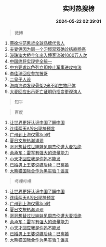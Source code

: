 <div align="center"><h2>实时热搜榜</h2><h4>2024-05-22 02:39:01</h4></div>

> 微博  

1. [蔡徐坤范思哲全球品牌代言人](https://s.weibo.com/weibo?q=%23%E8%94%A1%E5%BE%90%E5%9D%A4%E8%8C%83%E6%80%9D%E5%93%B2%E5%85%A8%E7%90%83%E5%93%81%E7%89%8C%E4%BB%A3%E8%A8%80%E4%BA%BA%23&t=31&band_rank=1&Refer=top)<br />
2. [夫妻俩因为同一个习惯双双确诊结直肠癌](https://s.weibo.com/weibo?q=%23%E5%A4%AB%E5%A6%BB%E4%BF%A9%E5%9B%A0%E4%B8%BA%E5%90%8C%E4%B8%80%E4%B8%AA%E4%B9%A0%E6%83%AF%E5%8F%8C%E5%8F%8C%E7%A1%AE%E8%AF%8A%E7%BB%93%E7%9B%B4%E8%82%A0%E7%99%8C%23&t=31&band_rank=2&Refer=top)<br />
3. [港珠澳大桥今年出入境客流破1000万人次](https://s.weibo.com/weibo?q=%23%E6%B8%AF%E7%8F%A0%E6%BE%B3%E5%A4%A7%E6%A1%A5%E4%BB%8A%E5%B9%B4%E5%87%BA%E5%85%A5%E5%A2%83%E5%AE%A2%E6%B5%81%E7%A0%B41000%E4%B8%87%E4%BA%BA%E6%AC%A1%23&t=31&band_rank=3&Refer=top)<br />
4. [中国终将实现完全统一](https://s.weibo.com/weibo?q=%23%E4%B8%AD%E5%9B%BD%E7%BB%88%E5%B0%86%E5%AE%9E%E7%8E%B0%E5%AE%8C%E5%85%A8%E7%BB%9F%E4%B8%80%23&t=31&band_rank=4&Refer=top)<br />
5. [中方要求以色列立即停止军事进攻拉法](https://s.weibo.com/weibo?q=%23%E4%B8%AD%E6%96%B9%E8%A6%81%E6%B1%82%E4%BB%A5%E8%89%B2%E5%88%97%E7%AB%8B%E5%8D%B3%E5%81%9C%E6%AD%A2%E5%86%9B%E4%BA%8B%E8%BF%9B%E6%94%BB%E6%8B%89%E6%B3%95%23&t=31&band_rank=5&Refer=top)<br />
6. [李佳琦回应参加披哥](https://s.weibo.com/weibo?q=%23%E6%9D%8E%E4%BD%B3%E7%90%A6%E5%9B%9E%E5%BA%94%E5%8F%82%E5%8A%A0%E6%8A%AB%E5%93%A5%23&t=31&band_rank=6&Refer=top)<br />
7. [二皇子人设](https://s.weibo.com/weibo?q=%23%E4%BA%8C%E7%9A%87%E5%AD%90%E4%BA%BA%E8%AE%BE%23&t=31&band_rank=7&Refer=top)<br />
8. [海南海边发现骨架2米不明生物尸体](https://s.weibo.com/weibo?q=%23%E6%B5%B7%E5%8D%97%E6%B5%B7%E8%BE%B9%E5%8F%91%E7%8E%B0%E9%AA%A8%E6%9E%B62%E7%B1%B3%E4%B8%8D%E6%98%8E%E7%94%9F%E7%89%A9%E5%B0%B8%E4%BD%93%23&t=31&band_rank=8&Refer=top)<br />
9. [大麦回应出示死亡证明仍拒变更观演人](https://s.weibo.com/weibo?q=%23%E5%A4%A7%E9%BA%A6%E5%9B%9E%E5%BA%94%E5%87%BA%E7%A4%BA%E6%AD%BB%E4%BA%A1%E8%AF%81%E6%98%8E%E4%BB%8D%E6%8B%92%E5%8F%98%E6%9B%B4%E8%A7%82%E6%BC%94%E4%BA%BA%23&t=31&band_rank=9&Refer=top)<br />

> 知乎  


> 百度  

1. [让世界更好认识中国了解中国](https://www.baidu.com/s?wd=%E8%AE%A9%E4%B8%96%E7%95%8C%E6%9B%B4%E5%A5%BD%E8%AE%A4%E8%AF%86%E4%B8%AD%E5%9B%BD%E4%BA%86%E8%A7%A3%E4%B8%AD%E5%9B%BD&sa=fyb_news&rsv_dl=fyb_news)<br />
2. [连续两天A股出现神预言](https://www.baidu.com/s?wd=%E8%BF%9E%E7%BB%AD%E4%B8%A4%E5%A4%A9A%E8%82%A1%E5%87%BA%E7%8E%B0%E7%A5%9E%E9%A2%84%E8%A8%80&sa=fyb_news&rsv_dl=fyb_news)<br />
3. [广州到上海仅需3小时](https://www.baidu.com/s?wd=%E5%B9%BF%E5%B7%9E%E5%88%B0%E4%B8%8A%E6%B5%B7%E4%BB%85%E9%9C%803%E5%B0%8F%E6%97%B6&sa=fyb_news&rsv_dl=fyb_news)<br />
4. [夏日文旅热潮涌现](https://www.baidu.com/s?wd=%E5%A4%8F%E6%97%A5%E6%96%87%E6%97%85%E7%83%AD%E6%BD%AE%E6%B6%8C%E7%8E%B0&sa=fyb_news&rsv_dl=fyb_news)<br />
5. [哥哥想替过世妹妹见周杰伦遭大麦拒绝](https://www.baidu.com/s?wd=%E5%93%A5%E5%93%A5%E6%83%B3%E6%9B%BF%E8%BF%87%E4%B8%96%E5%A6%B9%E5%A6%B9%E8%A7%81%E5%91%A8%E6%9D%B0%E4%BC%A6%E9%81%AD%E5%A4%A7%E9%BA%A6%E6%8B%92%E7%BB%9D&sa=fyb_news&rsv_dl=fyb_news)<br />
6. [余承东：雷军有强大的流量能力](https://www.baidu.com/s?wd=%E4%BD%99%E6%89%BF%E4%B8%9C%EF%BC%9A%E9%9B%B7%E5%86%9B%E6%9C%89%E5%BC%BA%E5%A4%A7%E7%9A%84%E6%B5%81%E9%87%8F%E8%83%BD%E5%8A%9B&sa=fyb_news&rsv_dl=fyb_news)<br />
7. [小天才回应我是你妈不能发](https://www.baidu.com/s?wd=%E5%B0%8F%E5%A4%A9%E6%89%8D%E5%9B%9E%E5%BA%94%E6%88%91%E6%98%AF%E4%BD%A0%E5%A6%88%E4%B8%8D%E8%83%BD%E5%8F%91&sa=fyb_news&rsv_dl=fyb_news)<br />
8. [已婚男上王婆说媒后续：已离婚](https://www.baidu.com/s?wd=%E5%B7%B2%E5%A9%9A%E7%94%B7%E4%B8%8A%E7%8E%8B%E5%A9%86%E8%AF%B4%E5%AA%92%E5%90%8E%E7%BB%AD%EF%BC%9A%E5%B7%B2%E7%A6%BB%E5%A9%9A&sa=fyb_news&rsv_dl=fyb_news)<br />
9. [大熊猫国际合作为黑实验？谣言](https://www.baidu.com/s?wd=%E5%A4%A7%E7%86%8A%E7%8C%AB%E5%9B%BD%E9%99%85%E5%90%88%E4%BD%9C%E4%B8%BA%E9%BB%91%E5%AE%9E%E9%AA%8C%EF%BC%9F%E8%B0%A3%E8%A8%80&sa=fyb_news&rsv_dl=fyb_news)<br />

> 哔哩哔哩  

1. [让世界更好认识中国了解中国](https://www.baidu.com/s?wd=%E8%AE%A9%E4%B8%96%E7%95%8C%E6%9B%B4%E5%A5%BD%E8%AE%A4%E8%AF%86%E4%B8%AD%E5%9B%BD%E4%BA%86%E8%A7%A3%E4%B8%AD%E5%9B%BD&sa=fyb_news&rsv_dl=fyb_news)<br />
2. [连续两天A股出现神预言](https://www.baidu.com/s?wd=%E8%BF%9E%E7%BB%AD%E4%B8%A4%E5%A4%A9A%E8%82%A1%E5%87%BA%E7%8E%B0%E7%A5%9E%E9%A2%84%E8%A8%80&sa=fyb_news&rsv_dl=fyb_news)<br />
3. [广州到上海仅需3小时](https://www.baidu.com/s?wd=%E5%B9%BF%E5%B7%9E%E5%88%B0%E4%B8%8A%E6%B5%B7%E4%BB%85%E9%9C%803%E5%B0%8F%E6%97%B6&sa=fyb_news&rsv_dl=fyb_news)<br />
4. [夏日文旅热潮涌现](https://www.baidu.com/s?wd=%E5%A4%8F%E6%97%A5%E6%96%87%E6%97%85%E7%83%AD%E6%BD%AE%E6%B6%8C%E7%8E%B0&sa=fyb_news&rsv_dl=fyb_news)<br />
5. [哥哥想替过世妹妹见周杰伦遭大麦拒绝](https://www.baidu.com/s?wd=%E5%93%A5%E5%93%A5%E6%83%B3%E6%9B%BF%E8%BF%87%E4%B8%96%E5%A6%B9%E5%A6%B9%E8%A7%81%E5%91%A8%E6%9D%B0%E4%BC%A6%E9%81%AD%E5%A4%A7%E9%BA%A6%E6%8B%92%E7%BB%9D&sa=fyb_news&rsv_dl=fyb_news)<br />
6. [余承东：雷军有强大的流量能力](https://www.baidu.com/s?wd=%E4%BD%99%E6%89%BF%E4%B8%9C%EF%BC%9A%E9%9B%B7%E5%86%9B%E6%9C%89%E5%BC%BA%E5%A4%A7%E7%9A%84%E6%B5%81%E9%87%8F%E8%83%BD%E5%8A%9B&sa=fyb_news&rsv_dl=fyb_news)<br />
7. [小天才回应我是你妈不能发](https://www.baidu.com/s?wd=%E5%B0%8F%E5%A4%A9%E6%89%8D%E5%9B%9E%E5%BA%94%E6%88%91%E6%98%AF%E4%BD%A0%E5%A6%88%E4%B8%8D%E8%83%BD%E5%8F%91&sa=fyb_news&rsv_dl=fyb_news)<br />
8. [已婚男上王婆说媒后续：已离婚](https://www.baidu.com/s?wd=%E5%B7%B2%E5%A9%9A%E7%94%B7%E4%B8%8A%E7%8E%8B%E5%A9%86%E8%AF%B4%E5%AA%92%E5%90%8E%E7%BB%AD%EF%BC%9A%E5%B7%B2%E7%A6%BB%E5%A9%9A&sa=fyb_news&rsv_dl=fyb_news)<br />
9. [大熊猫国际合作为黑实验？谣言](https://www.baidu.com/s?wd=%E5%A4%A7%E7%86%8A%E7%8C%AB%E5%9B%BD%E9%99%85%E5%90%88%E4%BD%9C%E4%B8%BA%E9%BB%91%E5%AE%9E%E9%AA%8C%EF%BC%9F%E8%B0%A3%E8%A8%80&sa=fyb_news&rsv_dl=fyb_news)<br />
